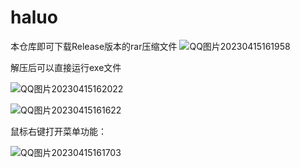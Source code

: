 # haluo
本仓库即可下载Release版本的rar压缩文件
![QQ图片20230415161958](https://user-images.githubusercontent.com/90967406/232200303-6df798b6-2a26-44fa-934c-b66d291b4352.png)

解压后可以直接运行exe文件

![QQ图片20230415162022](https://user-images.githubusercontent.com/90967406/232200471-05a10ab1-9bb4-4b47-8bfc-ac171cedb853.png)


![QQ图片20230415161622](https://user-images.githubusercontent.com/90967406/232200078-749a8dba-afca-41b3-909e-e7081c947c4c.png)

鼠标右键打开菜单功能：

![QQ图片20230415161703](https://user-images.githubusercontent.com/90967406/232200113-661991cc-7125-4cdc-9e28-7799a2bae77e.png)
